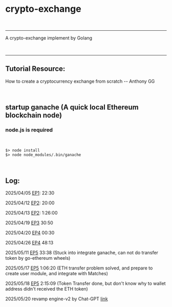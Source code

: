 # crypto-exchange

<br>

---

A crypto-exchange implement by Golang

<br>

---

## Tutorial Resource:

How to create a cryptocurrency exchange from scratch -- Anthony GG

<br>

## startup ganache (A quick local Ethereum blockchain node)

### node.js is required

<br>

```
$> node install
$> node node_modules/.bin/ganache
```

<br>

## Log:

2025/04/05 [EP1](https://youtu.be/5r1wHkmb3HM?list=PL0xRBLFXXsP5Q_a9FjmDfgtWatLHJVxGn&t=1351): 22:30

2025/04/12 [EP2](https://youtu.be/SvitKOkJmm8?list=PL0xRBLFXXsP5Q_a9FjmDfgtWatLHJVxGn&t=1199): 20:00

2025/04/13 [EP2](https://youtu.be/SvitKOkJmm8?list=PL0xRBLFXXsP5Q_a9FjmDfgtWatLHJVxGn&t=5155s): 1:26:00

2025/04/19 [EP3](https://youtu.be/oE8TPzDIzLY?list=PL0xRBLFXXsP5Q_a9FjmDfgtWatLHJVxGn&t=1851) 30:50

2025/04/20 [EP4](https://youtu.be/xpXT127JXEU?list=PL0xRBLFXXsP5Q_a9FjmDfgtWatLHJVxGn&t=32) 00:30

2025/04/26 [EP4](https://youtu.be/xpXT127JXEU?list=PL0xRBLFXXsP5Q_a9FjmDfgtWatLHJVxGn&t=2893) 48:13 

2025/05/11 [EP5](https://youtu.be/bkzEohennvs?t=2018) 33:38 (Stuck into integrate ganache, can not do transfer token by go-ethereum wheels)

2025/05/17 [EP5](https://youtu.be/bkzEohennvs?t=3980) 1:06:20 (ETH transfer problem solved, and prepare to create user module, and integrate with Matches)

2025/05/18 [EP5](https://youtu.be/bkzEohennvs?t=8109) 2:15:09 (Token Transfer done, but don't know why to wallet address didn't received the ETH token)

2025/05/20 revamp engine-v2 by Chat-GPT [link](https://chatgpt.com/share/682c6180-9bb4-8003-bbd5-22332df49a82)